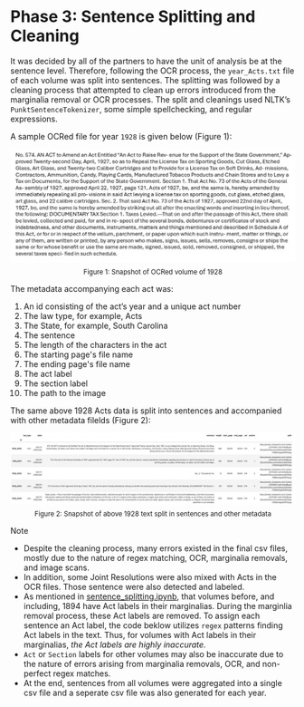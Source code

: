 # Phase 3: Sentence Splitting and Cleaning

It was decided by all of the partners to have the unit of analysis be at the sentence level. Therefore, following the OCR process, the `year_Acts.txt` file of each volume was split into sentences. The splitting was followed by a cleaning process that attempted to clean up errors introduced from the marginalia removal or OCR processes. The split and cleanings used NLTK’s `PunktSentenceTokenizer`, some simple spellchecking, and regular expressions.

A sample OCRed file for year `1928` is given below (Figure 1):
<p align="center">
   <img src="sentence.jpg" alt="1928 OCR" width="600" height="200"><br>
   <sub>Figure 1: Snapshot of OCRed volume of 1928 </sub> 
</p>

The metadata accompanying each act was:
1. An id consisting of the act’s year and a unique act number
2. The law type, for example, Acts
3. The State, for example, South Carolina
4. The sentence
5. The length of the characters in the act
6. The starting page's file name
7. The ending page's file name
8. The act label
9. The section label
10. The path to the image

The same above 1928 Acts data is split into sentences and accompanied with other metadata filelds (Figure 2):
<p align="center">
   <img src="split_sentence.png" alt="1928 sentences"><br>
   <sub>Figure 2: Snapshot of above 1928 text split in sentences and other metadata </sub> 
</p>

Note
- Despite the cleaning process, many errors existed in the final csv files, mostly due to the nature of regex matching, OCR, marginalia removals, and image scans.
- In addition, some Joint Resolutions were also mixed with Acts in the OCR files. Those sentence were also detected and labeled.
- As mentioned in [sentence_splitting.ipynb](sentence_splitting.ipynb), that volumes before, and including, 1894 have Act labels in their marginalias. During the marginlia removal process, these Act labels are removed. To assign each sentence an Act label, the code beklow utilizes `regex` patterns finding Act labels in the text. Thus, for volumes with Act labels in their marginalias, *the Act labels are highly inaccurate.*
- `Act` or `Section` labels for other volumes may also be inaccurate due to the nature of errors arising from marginalia removals, OCR, and non-perfect regex matches.
- At the end, sentences from all volumes were aggregated into a single csv file and a seperate csv file was also generated for each year.
      

